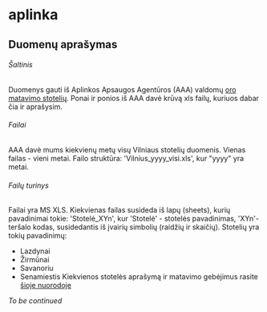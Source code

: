 # aplinka
## Duomenų aprašymas
###### Šaltinis
Duomenys gauti iš Aplinkos Apsaugos Agentūros (AAA) valdomų [oro matavimo stotelių](http://oras.gamta.lt/cms/index?rubricId=dd47f5a6-0843-4c57-95e8-b6d01549f074).
Ponai ir ponios iš AAA davė krūvą xls failų, kuriuos dabar čia ir aprašysim.
###### Failai
AAA davė mums kiekvienų metų visų Vilniaus stotelių duomenis. Vienas failas - vieni metai. Failo struktūra: 'Vilnius_yyyy_visi.xls', kur "yyyy" yra metai.
###### Failų turinys
Failai yra MS XLS. Kiekvienas failas susideda iš lapų (sheets), kurių pavadinimai tokie: 'Stotelė_XYn', kur 'Stotelė' - stotelės pavadinimas, 'XYn'- teršalo kodas, susidedantis iš įvairių simbolių (raidžių ir skaičių).
Stotelių yra tokių pavadinimų: 
* Lazdynai
* Žirmūnai
* Savanoriu
* Senamiestis
Kiekvienos stotelės aprašymą ir matavimo gebėjimus rasite [šioje nuorodoje](http://oras.gamta.lt/cms/index?rubricId=dd47f5a6-0843-4c57-95e8-b6d01549f074)

*To be continued*
